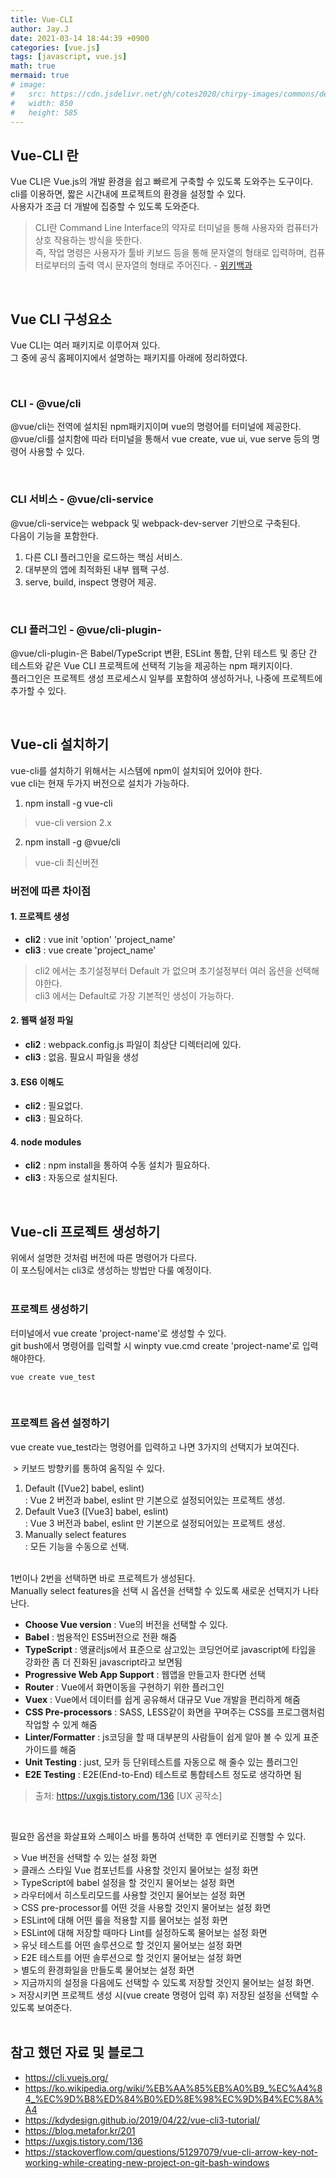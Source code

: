 ```yaml
---
title: Vue-CLI
author: Jay.J
date: 2021-03-14 18:44:39 +0900
categories: [vue.js]
tags: [javascript, vue.js]
math: true
mermaid: true
# image:
#   src: https://cdn.jsdelivr.net/gh/cotes2020/chirpy-images/commons/devices-mockup.png
#   width: 850
#   height: 585
---
```

<!-- <img src="/assets/img/vue/webkitflow.png" alt=""> -->
## Vue-CLI 란

Vue CLI은 Vue.js의 개발 환경을 쉽고 빠르게 구축할 수 있도록 도와주는 도구이다.<br>
cli를 이용하면, 짧은 시간내에 프로젝트의 환경을 설정할 수 있다.<br>
사용자가 조금 더 개발에 집중할 수 있도록 도와준다.
> CLI란 Command Line Interface의 약자로 터미널을 통해 사용자와 컴퓨터가 상호 작용하는 방식을 뜻한다.<br>
> 즉, 작업 명령은 사용자가 툴바 키보드 등을 통해 문자열의 형태로 입력하며, 컴퓨터로부터의 출력 역시 문자열의 형태로 주어진다. - <a href="https://ko.wikipedia.org/wiki/%EB%AA%85%EB%A0%B9_%EC%A4%84_%EC%9D%B8%ED%84%B0%ED%8E%98%EC%9D%B4%EC%8A%A4">위키백과</a>

<br>

## Vue CLI 구성요소

Vue CLI는 여러 패키지로 이루어져 있다.<br>
그 중에 공식 홈페이지에서 설명하는 패키지를 아래에 정리하였다.

<br>

### CLI - @vue/cli
@vue/cli는 전역에 설치된 npm패키지이며 vue의 명령어를 터미널에 제공한다.<br>
@vue/cli를 설치함에 따라 터미널을 통해서 vue create, vue ui, vue serve 등의 명령어 사용할 수 있다.

<br>

### CLI 서비스 - @vue/cli-service
@vue/cli-service는 webpack 및 webpack-dev-server 기반으로 구축된다.<br>
다음이 기능을 포함한다.

1. 다른 CLI 플러그인을 로드하는 핵심 서비스.
2. 대부분의 앱에 최적화된 내부 웹팩 구성.
3. serve, build, inspect 명령어 제공.

<br>

### CLI 플러그인 - @vue/cli-plugin-
@vue/cli-plugin-은 Babel/TypeScript 변환, ESLint 통합, 단위 테스트 및 종단 간 테스트와 같은 Vue CLI 프로젝트에 선택적 기능을 제공하는 npm 패키지이다.<br>
플러그인은 프로젝트 생성 프로세스시 일부를 포함하여 생성하거나, 나중에 프로젝트에 추가할 수 있다.

<br>

## Vue-cli 설치하기
vue-cli를 설치하기 위해서는 시스템에 npm이 설치되어 있어야 한다.<br>
vue cli는 현재 두가지 버전으로 설치가 가능하다.

1. npm install -g vue-cli
> vue-cli version 2.x

2. npm install -g @vue/cli
> vue-cli 최신버전

### 버전에 따른 차이점

#### 1. 프로젝트 생성
- <b>cli2</b> : vue init 'option' 'project_name'<br>
- <b>cli3</b> : vue create 'project_name'

> cli2 에서는 초기설정부터 Default 가 없으며 초기설정부터 여러 옵션을 선택해야한다.<br>
> cli3 에서는 Default로 가장 기본적인 생성이 가능하다.

#### 2. 웹팩 설정 파일
- <b>cli2</b> : webpack.config.js 파일이 최상단 디렉터리에 있다.<br>
- <b>cli3</b> : 없음. 필요시 파일을 생성

#### 3. ES6 이해도
- <b>cli2</b> : 필요없다.<br>
- <b>cli3</b> : 필요하다.

#### 4. node modules
- <b>cli2</b> : npm install을 통하여 수동 설치가 필요하다.<br>
- <b>cli3</b> : 자동으로 설치된다.

<br>

## Vue-cli 프로젝트 생성하기

위에서 설명한 것처럼 버전에 따른 명령어가 다르다.<br>
이 포스팅에서는 cli3로 생성하는 방법만 다룰 예정이다.<br>
<br>

### 프로젝트 생성하기

터미널에서 vue create 'project-name'로 생성할 수 있다.<br>
git bush에서 명령어를 입력할 시 winpty vue.cmd create 'project-name'로 입력해야한다.

```
vue create vue_test
```

<br>

### 프로젝트 옵션 설정하기

vue create vue_test라는 명령어를 입력하고 나면 3가지의 선택지가 보여진다.

<img src="/assets/img/vue/vuecli_create_1.jpg" alt="" style="border-radius: 5px;left: 0;transform: none;">
> 키보드 방향키를 통하여 움직일 수 있다.

1. Default ([Vue2] babel, eslint)<br>
: Vue 2 버전과 babel, eslint 만 기본으로 설정되어있는 프로젝트 생성.
2. Default Vue3 ([Vue3] babel, eslint)<br>
: Vue 3 버전과 babel, eslint 만 기본으로 설정되어있는 프로젝트 생성.
3. Manually select features<br>
: 모든 기능을 수동으로 선택.

<br>
1번이나 2번을 선택하면 바로 프로젝트가 생성된다.<br>
Manually select features을 선택 시 옵션을 선택할 수 있도록 새로운 선택지가 나타난다.

<img src="/assets/img/vue/vuecli_create_2.jpg" alt="" style="border-radius: 5px;left: 0;transform: none;">

- <b>Choose Vue version</b> : Vue의 버전을 선택할 수 있다.
- <b>Babel</b> : 범용적인 ES5버전으로 전환 해줌
- <b>TypeScript</b> : 앵귤러js에서 표준으로 삼고있는 코딩언어로 javascript에 타입을 강화한 좀 더 진화된 javascript라고 보면됨
- <b>Progressive Web App Support</b> : 웹앱을 만들고자 한다면 선택
- <b>Router</b> : Vue에서 화면이동을 구현하기 위한 플러그인
- <b>Vuex</b> : Vue에서 데이터를 쉽게 공유해서 대규모 Vue 개발을 편리하게 해줌
- <b>CSS Pre-processors</b> : SASS, LESS같이 화면을 꾸며주는 CSS를 프로그램처럼 작업할 수 있게 해줌
- <b>Linter/Formatter</b> : js코딩을 할 때 대부분의 사람들이 쉽게 알아 볼 수 있게 표준 가이드를 해줌
- <b>Unit Testing</b> : just, 모카 등 단위테스트를 자동으로 해 줄수 있는 플러그인
- <b>E2E Testing</b> : E2E(End-to-End) 테스트로 통합테스트 정도로 생각하면 됨

> 출처: <a href="https://uxgjs.tistory.com/136">https://uxgjs.tistory.com/136 [UX 공작소]</a>

<br>

필요한 옵션을 화살표와 스페이스 바를 통하여 선택한 후 엔터키로 진행할 수 있다.

<img src="/assets/img/vue/vuecli_create_3.jpg" alt="" style="border-radius: 5px;left: 0;transform: none;">
> Vue 버전을 선택할 수 있는 설정 화면

<br>
<img src="/assets/img/vue/vuecli_create_4.jpg" alt="" style="border-radius: 5px;left: 0;transform: none;">
> 클래스 스타일 Vue 컴포넌트를 사용할 것인지 물어보는 설정 화면

<br>
<img src="/assets/img/vue/vuecli_create_5.jpg" alt="" style="border-radius: 5px;left: 0;transform: none;">
> TypeScript에 babel 설정을 할 것인지 물어보는 설정 화면

<br>
<img src="/assets/img/vue/vuecli_create_6.jpg" alt="" style="border-radius: 5px;left: 0;transform: none;">
> 라우터에서 히스토리모드를 사용할 것인지 물어보는 설정 화면

<br>
<img src="/assets/img/vue/vuecli_create_7.jpg" alt="" style="border-radius: 5px;left: 0;transform: none;">
> CSS pre-processor를 어떤 것을 사용할 것인지 물어보는 설정 화면

<br>
<img src="/assets/img/vue/vuecli_create_8.jpg" alt="" style="border-radius: 5px;left: 0;transform: none;">
> ESLint에 대해 어떤 룰을 적용할 지를 물어보는 설정 화면

<br>
<img src="/assets/img/vue/vuecli_create_9.jpg" alt="" style="border-radius: 5px;left: 0;transform: none;">
> ESLint에 대해 저장할 때마다 Lint를 설정하도록 물어보는 설정 화면

<br>
<img src="/assets/img/vue/vuecli_create_10.jpg" alt="" style="border-radius: 5px;left: 0;transform: none;">
> 유닛 테스트를 어떤 솔루션으로 할 것인지 물어보는 설정 화면

<br>
<img src="/assets/img/vue/vuecli_create_11.jpg" alt="" style="border-radius: 5px;left: 0;transform: none;">
> E2E 테스트를 어떤 솔루션으로 할 것인지 물어보는 설정 화면

<br>
<img src="/assets/img/vue/vuecli_create_12.jpg" alt="" style="border-radius: 5px;left: 0;transform: none;">
> 별도의 환경화일을 만들도록 물어보는 설정 화면

<br>
<img src="/assets/img/vue/vuecli_create_13.jpg" alt="" style="border-radius: 5px;left: 0;transform: none;">
> 지금까지의 설정을 다음에도 선택할 수 있도록 저장할 것인지 물어보는 설정 화면.<br>
> 저장시키면 프로젝트 생성 시(vue create 명령어 입력 후) 저장된 설정을 선택할 수 있도록 보여준다.


<br>
<br>


## 참고 했던 자료 및 블로그
- <a href="https://cli.vuejs.org/">https://cli.vuejs.org/</a>
- <a href="https://ko.wikipedia.org/wiki/%EB%AA%85%EB%A0%B9_%EC%A4%84_%EC%9D%B8%ED%84%B0%ED%8E%98%EC%9D%B4%EC%8A%A4">https://ko.wikipedia.org/wiki/%EB%AA%85%EB%A0%B9_%EC%A4%84_%EC%9D%B8%ED%84%B0%ED%8E%98%EC%9D%B4%EC%8A%A4</a>
- <a href="https://kdydesign.github.io/2019/04/22/vue-cli3-tutorial/">https://kdydesign.github.io/2019/04/22/vue-cli3-tutorial/</a>
- <a href="https://blog.metafor.kr/201">https://blog.metafor.kr/201</a>
- <a href="https://uxgjs.tistory.com/136">https://uxgjs.tistory.com/136</a>
- <a href="https://stackoverflow.com/questions/51297079/vue-cli-arrow-key-not-working-while-creating-new-project-on-git-bash-windows">https://stackoverflow.com/questions/51297079/vue-cli-arrow-key-not-working-while-creating-new-project-on-git-bash-windows</a>
